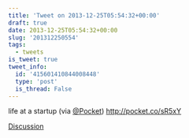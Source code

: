 ```yaml
---
title: 'Tweet on 2013-12-25T05:54:32+00:00'
draft: true
date: 2013-12-25T05:54:32+00:00
slug: '201312250554'
tags:
  - tweets
is_tweet: true
tweet_info:
  id: '415601410844008448'
  type: 'post'
  is_thread: False
---
```




life at a startup (via [@Pocket](https://x.com/Pocket)) <http://pocket.co/sR5xY>

[Discussion](https://x.com/sytelus/status/415601410844008448)
